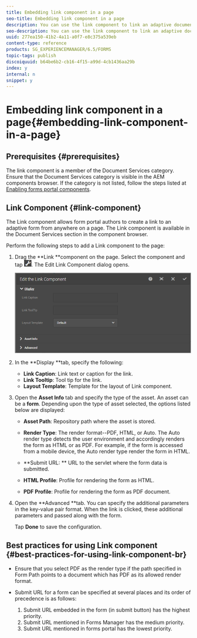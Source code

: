 ```yaml
---
title: Embedding link component in a page
seo-title: Embedding link component in a page
description: You can use the link component to link an adaptive document or an adaptive form from any page.  
seo-description: You can use the link component to link an adaptive document or an adaptive form from any page.  
uuid: 277ea150-41b2-4a11-a0f7-e8c375a539eb
content-type: reference
products: SG_EXPERIENCEMANAGER/6.5/FORMS
topic-tags: publish
discoiquuid: b64be6b2-cb16-4f15-a99d-4cb1436aa29b
index: y
internal: n
snippet: y
---
```


# Embedding link component in a page{#embedding-link-component-in-a-page}

## Prerequisites {#prerequisites}

The link component is a member of the Document Services category. Ensure that the Document Services category is visible in the AEM components browser. If the category is not listed, follow the steps listed at [Enabling forms portal components](/forms/using/enabling-forms-portal-components.md).

## Link Component {#link-component}

The Link component allows form portal authors to create a link to an adaptive form from anywhere on a page. The Link component is available in the Document Services section in the component browser.

Perform the following steps to add a Link component to the page:

1. Drag the **Link **component on the page. Select the component and tap ![](assets/cmppr.png). The Edit Link Component dialog opens.

   ![](assets/edit-link-component.png)

1. In the **Display **tab, specify the following:

    * **Link Caption**: Link text or caption for the link.
    * **Link Tooltip**: Tool tip for the link.
    * **Layout Template**: Template for the layout of Link component.

1. Open the **Asset Info** tab and specify the type of the asset. An asset can be a **form**. Depending upon the type of asset selected, the options listed below are displayed:

    * **Asset Path**: Repository path where the asset is stored.  
    
    * **Render Type**: The render format--PDF, HTML, or Auto. The Auto render type detects the user environment and accordingly renders the form as HTML or as PDF. For example, if the form is accessed from a mobile device, the Auto render type render the form in HTML.
    * **Submit URL: ** URL to the servlet where the form data is submitted.
    * **HTML Profile**: Profile for rendering the form as HTML.
    * **PDF Profile**: Profile for rendering the form as PDF document.

1. Open the **Advanced **tab. You can specify the additional parameters in the key-value pair format. When the link is clicked, these additional parameters and passed along with the form.

   Tap **Done** to save the configuration.

## Best practices for using Link component <br> {#best-practices-for-using-link-component-br}

* Ensure that you select PDF as the render type if the path specified in Form Path points to a document which has PDF as its allowed render format.
* Submit URL for a form can be specified at several places and its order of precedence is as follows:

    1. Submit URL embedded in the form (in submit button) has the highest priority.
    1. Submit URL mentioned in Forms Manager has the medium priority.
    1. Submit URL mentioned in forms portal has the lowest priority.

